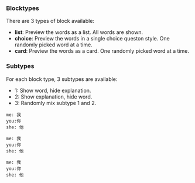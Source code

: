 
### Blocktypes

There are 3 types of block available:

- **list**: Preview the words as a list. All words are shown.
- **choice**: Preview the words in a single choice queston style. One randomly picked word at a time.
- **card**: Preview the words as a card. One randomly picked word at a time.

### Subtypes

For each block type, 3 subtypes are available:

- 1: Show word, hide explanation.
- 2: Show explanation, hide word.
- 3: Randomly mix subtype 1 and 2.

```vocaview-list1
me: 我
you:你
she: 他
```
```vocaview-choice1
me: 我
you:你
she: 他
```
```vocaview-card1
me: 我
you:你
she: 他
```

